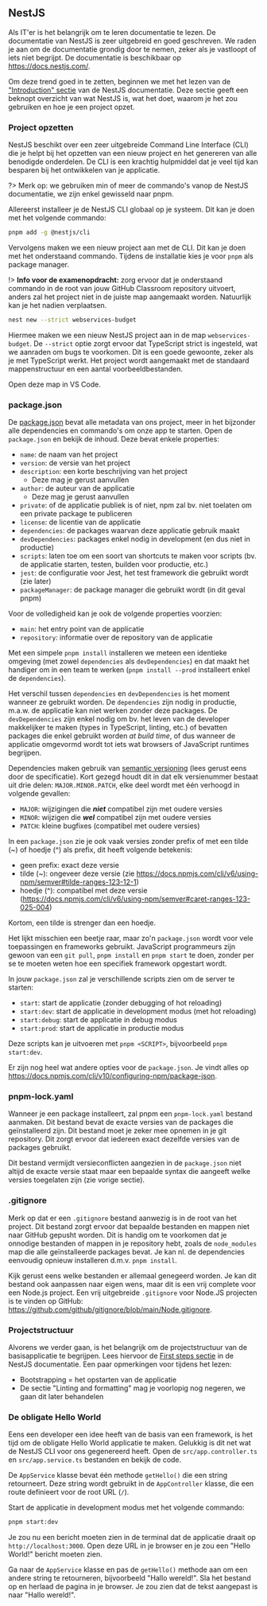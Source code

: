<!-- markdownlint-disable first-line-h1 -->

## NestJS

Als IT'er is het belangrijk om te leren documentatie te lezen. De documentatie van NestJS is zeer uitgebreid en goed geschreven. We raden je aan om de documentatie grondig door te nemen, zeker als je vastloopt of iets niet begrijpt. De documentatie is beschikbaar op <https://docs.nestjs.com/>.

Om deze trend goed in te zetten, beginnen we met het lezen van de ["Introduction" sectie](https://docs.nestjs.com/) van de NestJS documentatie. Deze sectie geeft een beknopt overzicht van wat NestJS is, wat het doet, waarom je het zou gebruiken en hoe je een project opzet.

### Project opzetten

NestJS beschikt over een zeer uitgebreide Command Line Interface (CLI) die je helpt bij het opzetten van een nieuw project en het genereren van alle benodigde onderdelen. De CLI is een krachtig hulpmiddel dat je veel tijd kan besparen bij het ontwikkelen van je applicatie.

?> Merk op: we gebruiken min of meer de commando's vanop de NestJS documentatie, we zijn enkel gewisseld naar pnpm.

Allereerst installeer je de NestJS CLI globaal op je systeem. Dit kan je doen met het volgende commando:

```bash
pnpm add -g @nestjs/cli
```

Vervolgens maken we een nieuw project aan met de CLI. Dit kan je doen met het onderstaand commando. Tijdens de installatie kies je voor `pnpm` als package manager.

!> **Info voor de examenopdracht:** zorg ervoor dat je onderstaand commando in de root van jouw GitHub Classroom repository uitvoert, anders zal het project niet in de juiste map aangemaakt worden. Natuurlijk kan je het nadien verplaatsen.

```bash
nest new --strict webservices-budget
```

Hiermee maken we een nieuw NestJS project aan in de map `webservices-budget`. De `--strict` optie zorgt ervoor dat TypeScript strict is ingesteld, wat we aanraden om bugs te voorkomen. Dit is een goede gewoonte, zeker als je met TypeScript werkt. Het project wordt aangemaakt met de standaard mappenstructuur en een aantal voorbeeldbestanden.

Open deze map in VS Code.

### package.json

De [package.json](https://docs.npmjs.com/cli/v10/configuring-npm/package-json) bevat alle metadata van ons project, meer in het bijzonder alle dependencies en commando's om onze app te starten. Open de `package.json` en bekijk de inhoud. Deze bevat enkele properties:

- `name`: de naam van het project
- `version`: de versie van het project
- `description`: een korte beschrijving van het project
  - Deze mag je gerust aanvullen
- `author`: de auteur van de applicatie
  - Deze mag je gerust aanvullen
- `private`: of de applicatie publiek is of niet, npm zal bv. niet toelaten om een private package te publiceren
- `license`: de licentie van de applicatie
- `dependencies`: de packages waarvan deze applicatie gebruik maakt
- `devDependencies`: packages enkel nodig in development (en dus niet in productie)
- `scripts`: laten toe om een soort van shortcuts te maken voor scripts (bv. de applicatie starten, testen, builden voor productie, etc.)
- `jest`: de configuratie voor Jest, het test framework die gebruikt wordt (zie later)
- `packageManager`: de package manager die gebruikt wordt (in dit geval pnpm)

Voor de volledigheid kan je ook de volgende properties voorzien:

- `main`: het entry point van de applicatie
- `repository`: informatie over de repository van de applicatie

Met een simpele `pnpm install` installeren we meteen een identieke omgeving (met zowel `dependencies` als `devDependencies`) en dat maakt het handiger om in een team te werken (`pnpm install --prod` installeert enkel de `dependencies`).

Het verschil tussen `dependencies` en `devDependencies` is het moment wanneer ze gebruikt worden. De `dependencies` zijn nodig in productie, m.a.w. de applicatie kan niet werken zonder deze packages. De `devDependencies` zijn enkel nodig om bv. het leven van de developer makkelijker te maken (types in TypeScript, linting, etc.) of bevatten packages die enkel gebruikt worden _at build time_, of dus wanneer de applicatie omgevormd wordt tot iets wat browsers of JavaScript runtimes begrijpen.

Dependencies maken gebruik van [semantic versioning](https://semver.org/) (lees gerust eens door de specificatie). Kort gezegd houdt dit in dat elk versienummer bestaat uit drie delen: `MAJOR.MINOR.PATCH`, elke deel wordt met één verhoogd in volgende gevallen:

- `MAJOR`: wijzigingen die **_niet_** compatibel zijn met oudere versies
- `MINOR`: wijzigen die **_wel_** compatibel zijn met oudere versies
- `PATCH`: kleine bugfixes (compatibel met oudere versies)

In een `package.json` zie je ook vaak versies zonder prefix of met een tilde (~) of hoedje (^) als prefix, dit heeft volgende betekenis:

- geen prefix: exact deze versie
- tilde (~): ongeveer deze versie (zie <https://docs.npmjs.com/cli/v6/using-npm/semver#tilde-ranges-123-12-1>)
- hoedje (^): compatibel met deze versie (<https://docs.npmjs.com/cli/v6/using-npm/semver#caret-ranges-123-025-004>)

Kortom, een tilde is strenger dan een hoedje.

Het lijkt misschien een beetje raar, maar zo'n `package.json` wordt voor vele toepassingen en frameworks gebruikt. JavaScript programmeurs zijn gewoon van een `git pull`, `pnpm install` en `pnpm start` te doen, zonder per se te moeten weten hoe een specifiek framework opgestart wordt.

In jouw `package.json` zal je verschillende scripts zien om de server te starten:

- `start`: start de applicatie (zonder debugging of hot reloading)
- `start:dev`: start de applicatie in development modus (met hot reloading)
- `start:debug`: start de applicatie in debug modus
- `start:prod`: start de applicatie in productie modus

Deze scripts kan je uitvoeren met `pnpm <SCRIPT>`, bijvoorbeeld `pnpm start:dev`.

Er zijn nog heel wat andere opties voor de `package.json`. Je vindt alles op <https://docs.npmjs.com/cli/v10/configuring-npm/package-json>.

### pnpm-lock.yaml

Wanneer je een package installeert, zal pnpm een `pnpm-lock.yaml` bestand aanmaken. Dit bestand bevat de exacte versies van de packages die geïnstalleerd zijn. Dit bestand moet je zeker mee opnemen in je git repository. Dit zorgt ervoor dat iedereen exact dezelfde versies van de packages gebruikt.

Dit bestand vermijdt versieconflicten aangezien in de `package.json` niet altijd de exacte versie staat maar een bepaalde syntax die aangeeft welke versies toegelaten zijn (zie vorige sectie).

### .gitignore

Merk op dat er een `.gitignore` bestand aanwezig is in de root van het project. Dit bestand zorgt ervoor dat bepaalde bestanden en mappen niet naar GitHub gepusht worden. Dit is handig om te voorkomen dat je onnodige bestanden of mappen in je repository hebt, zoals de `node_modules` map die alle geïnstalleerde packages bevat. Je kan nl. de dependencies eenvoudig opnieuw installeren d.m.v. `pnpm install`.

Kijk gerust eens welke bestanden er allemaal genegeerd worden. Je kan dit bestand ook aanpassen naar eigen wens, maar dit is een vrij complete voor een Node.js project. Een vrij uitgebreide `.gitignore` voor Node.JS projecten is te vinden op GitHub: <https://github.com/github/gitignore/blob/main/Node.gitignore>.

### Projectstructuur

Alvorens we verder gaan, is het belangrijk om de projectstructuur van de basisapplicatie te begrijpen. Lees hiervoor de [First steps sectie](https://docs.nestjs.com/first-steps) in de NestJS documentatie. Een paar opmerkingen voor tijdens het lezen:

- Bootstrapping = het opstarten van de applicatie
- De sectie "Linting and formatting" mag je voorlopig nog negeren, we gaan dit later behandelen

### De obligate Hello World

Eens een developer een idee heeft van de basis van een framework, is het tijd om de obligate Hello World applicatie te maken. Gelukkig is dit net wat de NestJS CLI voor ons gegenereerd heeft. Open de `src/app.controller.ts` en `src/app.service.ts` bestanden en bekijk de code.

De `AppService` klasse bevat één methode `getHello()` die een string retourneert. Deze string wordt gebruikt in de `AppController` klasse, die een route definieert voor de root URL (`/`).

Start de applicatie in development modus met het volgende commando:

```bash
pnpm start:dev
```

Je zou nu een bericht moeten zien in de terminal dat de applicatie draait op `http://localhost:3000`. Open deze URL in je browser en je zou een "Hello World!" bericht moeten zien.

Ga naar de `AppService` klasse en pas de `getHello()` methode aan om een andere string te retourneren, bijvoorbeeld "Hallo wereld!". Sla het bestand op en herlaad de pagina in je browser. Je zou zien dat de tekst aangepast is naar "Hallo wereld!".
